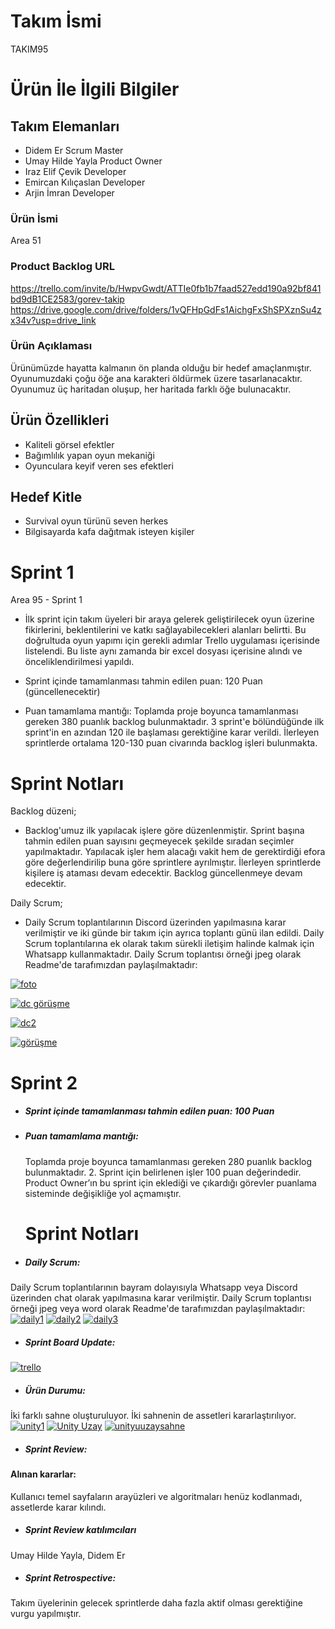 # Takım İsmi
TAKIM95
# Ürün İle İlgili Bilgiler
## Takım Elemanları
- Didem Er Scrum Master 
- Umay Hilde Yayla Product Owner
- Iraz Elif Çevik Developer
- Emircan Kılıçaslan Developer
- Arjin İmran Developer
### Ürün İsmi
Area 51
### Product Backlog URL
https://trello.com/invite/b/HwpvGwdt/ATTIe0fb1b7faad527edd190a92bf841bd9dB1CE2583/gorev-takip 
https://drive.google.com/drive/folders/1vQFHpGdFs1AichgFxShSPXznSu4zx34v?usp=drive_link 
### Ürün Açıklaması
Ürünümüzde hayatta kalmanın ön planda olduğu bir hedef amaçlanmıştır. Oyunumuzdaki çoğu öğe ana karakteri öldürmek üzere tasarlanacaktır. Oyunumuz üç haritadan oluşup, her haritada farklı öğe bulunacaktır.


## Ürün Özellikleri
- Kaliteli görsel efektler
- Bağımlılık yapan oyun mekaniği
- Oyunculara keyif veren ses efektleri


## Hedef Kitle
- Survival oyun türünü seven herkes
- Bilgisayarda kafa dağıtmak isteyen kişiler

# Sprint 1
Area 95 - Sprint 1

- İlk sprint için takım üyeleri bir araya gelerek geliştirilecek oyun üzerine fikirlerini, beklentilerini ve katkı sağlayabilecekleri alanları belirtti. Bu doğrultuda oyun yapımı için gerekli adımlar Trello uygulaması içerisinde listelendi. Bu liste aynı zamanda bir excel dosyası içerisine alındı ve önceliklendirilmesi yapıldı. 

- Sprint içinde tamamlanması tahmin edilen puan: 120 Puan (güncellenecektir)

- Puan tamamlama mantığı: Toplamda proje boyunca tamamlanması gereken 380 puanlık backlog bulunmaktadır. 3 sprint'e bölündüğünde ilk sprint'in en azından 120 ile başlaması gerektiğine karar verildi. İlerleyen sprintlerde ortalama 120-130 puan civarında backlog işleri bulunmakta. 
# Sprint Notları

Backlog düzeni; 
- Backlog'umuz ilk yapılacak işlere göre düzenlenmiştir. Sprint başına tahmin edilen puan sayısını geçmeyecek şekilde sıradan seçimler yapılmaktadır. Yapılacak işler hem alacağı vakit hem de gerektirdiği efora göre değerlendirilip buna göre sprintlere ayrılmıştır. İlerleyen sprintlerde kişilere iş ataması devam edecektir. Backlog güncellenmeye devam edecektir.
  
Daily Scrum; 
- Daily Scrum toplantılarının Discord üzerinden yapılmasına karar verilmiştir ve iki günde bir takım için ayrıca toplantı günü ilan edildi. Daily Scrum toplantılarına ek olarak takım sürekli iletişim halinde kalmak için Whatsapp kullanmaktadır. Daily Scrum toplantısı örneği jpeg olarak Readme'de tarafımızdan paylaşılmaktadır: 

[![foto](https://resimlink.com/o4i8-HZ "foto")](http://resimlink.com/o4i8-HZ "foto")

[![dc görüşme](dc "dc görüşme")](http://resimlink.com/wShrRn "dc görüşme")

[![dc2](görüşme "dc2")](http://resimlink.com/DyoGjUlSL "dc2")

[![görüşme](wp "görüşme")](http://resimlink.com/lJxFXdhpR_AO "görüşme")
# Sprint 2

 - ##### Sprint içinde tamamlanması tahmin edilen puan: 100 Puan
 - ##### Puan tamamlama mantığı:
   Toplamda proje boyunca tamamlanması gereken 280 puanlık backlog bulunmaktadır. 2. Sprint için belirlenen işler 100 puan değerindedir. Product Owner’ın bu sprint için eklediği ve çıkardığı görevler puanlama sisteminde değişikliğe yol açmamıştır.
   # Sprint Notları
 - ##### Daily Scrum: 
 Daily Scrum toplantılarının bayram dolayısıyla Whatsapp veya Discord üzerinden chat olarak yapılmasına karar verilmiştir. Daily Scrum toplantısı örneği jpeg veya word olarak Readme'de tarafımızdan paylaşılmaktadır:
[![daily1](. "daily1")](https://r.resimlink.com/0gjmUlfQC.png "daily1")
[![daily2](. "daily2")](https://r.resimlink.com/JYCvlXMHSO.png "daily2")
[![daily3](. "daily3")](https://r.resimlink.com/zVfQpKMk8.png "daily3")
- ##### Sprint Board Update: 
[![trello](. "trello")](https://r.resimlink.com/20tQq.png "trello")


- ##### Ürün Durumu: 
İki farklı sahne oluşturuluyor. İki sahnenin de assetleri kararlaştırılıyor.
[![unity1](. "unity1")](https://r.resimlink.com/8wT1DNRgsZI.png "unity1")
[![Unity Uzay](. "Unity Uzay")](https://r.resimlink.com/hSfp8BT6al.png "Unity Uzay")
[![unityuuzaysahne](. "unityuuzaysahne")](https://r.resimlink.com/_N1zcB-DfiV.png "unityuuzaysahne")



- ##### Sprint Review:
#### Alınan kararlar:
Kullanıcı temel sayfaların arayüzleri ve algoritmaları henüz kodlanmadı, assetlerde karar kılındı.
- ##### Sprint Review katılımcıları 
 Umay Hilde Yayla, Didem Er
- ##### Sprint Retrospective:
Takım üyelerinin gelecek sprintlerde daha fazla aktif olması gerektiğine vurgu yapılmıştır.
